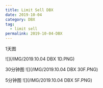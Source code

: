 ```yaml
---
title: Limit Sell DBX
date: 2019-10-04
category: DBX
tag:
  - limit sell
permalink: 2019-10-04-DBX
---
```

1天图

![](/IMG/2019.10.04 DBX 1D.PNG)

30分钟图
![](/IMG/2019.10.04 DBX 30F.PNG)

5分钟图
![](/IMG/2019.10.04 DBX 5F.PNG)
